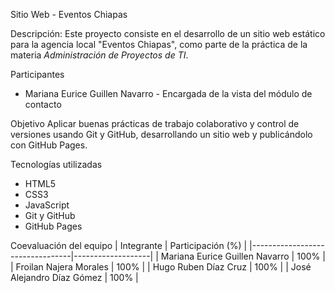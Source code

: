 Sitio Web - Eventos Chiapas

Descripción:
Este proyecto consiste en el desarrollo de un sitio web estático para la agencia local "Eventos Chiapas", como parte de la práctica de la materia *Administración de Proyectos de TI*.

Participantes
- Mariana Eurice Guillen Navarro - Encargada de la vista del módulo de contacto


Objetivo
Aplicar buenas prácticas de trabajo colaborativo y control de versiones usando Git y GitHub, desarrollando un sitio web y publicándolo con GitHub Pages.

Tecnologías utilizadas
- HTML5
- CSS3
- JavaScript
- Git y GitHub
- GitHub Pages

Coevaluación del equipo
| Integrante                      | Participación (%) |
|---------------------------------|-------------------|
| Mariana Eurice Guillen Navarro  | 100%              |
| Froilan Najera Morales          | 100%              |
| Hugo Ruben Díaz Cruz            | 100%              |
| José Alejandro Díaz Gómez       | 100%              |
